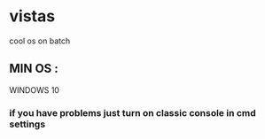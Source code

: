 # vistas
cool os on batch

## MIN OS :
WINDOWS 10
### if you have problems just turn on classic console in cmd settings

